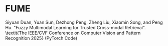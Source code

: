 # FUME

Siyuan Duan, Yuan Sun, Dezhong Peng, Zheng Liu, Xiaomin Song, and Peng Hu. "Fuzzy Multimodal Learning for Trusted Cross-modal Retrieval". \textit{The IEEE/CVF Conference on Computer Vision and Pattern Recognition 2025} (PyTorch Code)

